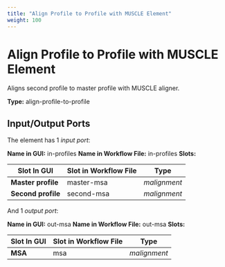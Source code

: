 ```yaml
---
title: "Align Profile to Profile with MUSCLE Element"
weight: 100
---
```


# Align Profile to Profile with MUSCLE Element

Aligns second profile to master profile with MUSCLE aligner.

**Type:** align-profile-to-profile

## Input/Output Ports

The element has 1 _input port_:

**Name in GUI:** in-profiles
**Name in Workflow File:** in-profiles
**Slots:**

| Slot In GUI        | Slot in Workflow File | Type         |
|--------------------|-----------------------|--------------|
| **Master profile** | master-msa            | _malignment_ |
| **Second profile** | second-msa            | _malignment_ |

And 1 _output port_:

**Name in GUI:** out-msa
**Name in Workflow File:** out-msa
**Slots:**

| Slot In GUI | Slot in Workflow File | Type         |
|-------------|-----------------------|--------------|
| **MSA**     | msa                   | _malignment_ |
